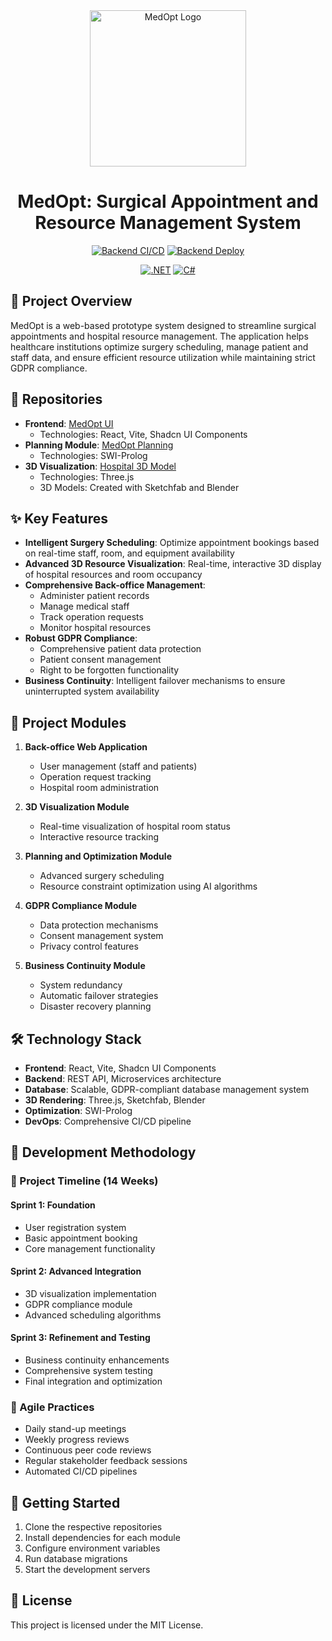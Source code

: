 <div align="center">
  <img src="https://i.imgur.com/BB7Qk6j.png" alt="MedOpt Logo" width="250">

  # MedOpt: Surgical Appointment and Resource Management System

  [![Backend CI/CD](https://github.com/LAPR5-043/sem_5_24_25_043/actions/workflows/backend-ci_cd.yml/badge.svg)](https://github.com/LAPR5-043/sem_5_24_25_043/actions/workflows/backend-ci_cd.yml)
  [![Backend Deploy](https://github.com/LAPR5-043/sem_5_24_25_043/actions/workflows/deploy-backend.yml/badge.svg)](https://github.com/LAPR5-043/sem_5_24_25_043/actions/workflows/deploy-backend.yml)
  
  [![.NET](https://img.shields.io/badge/.NET-v8-purple?logo=dotnet)](https://dotnet.microsoft.com/)
  [![C#](https://img.shields.io/badge/C%23-v9-green?logo=csharp)](https://docs.microsoft.com/en-us/dotnet/csharp/)
</div>

## 📖 Project Overview

MedOpt is a web-based prototype system designed to streamline surgical appointments and hospital resource management. The application helps healthcare institutions optimize surgery scheduling, manage patient and staff data, and ensure efficient resource utilization while maintaining strict GDPR compliance.

## 📂 Repositories

- **Frontend**: [MedOpt UI](https://github.com/LAPR5-043/medoptui)
  - Technologies: React, Vite, Shadcn UI Components
- **Planning Module**: [MedOpt Planning](https://github.com/LAPR5-043/medopt_planning)
  - Technologies: SWI-Prolog
- **3D Visualization**: [Hospital 3D Model](https://github.com/LAPR5-043/Hospital_3D_Model)
  - Technologies: Three.js
  - 3D Models: Created with Sketchfab and Blender

## ✨ Key Features

- **Intelligent Surgery Scheduling**: Optimize appointment bookings based on real-time staff, room, and equipment availability
- **Advanced 3D Resource Visualization**: Real-time, interactive 3D display of hospital resources and room occupancy
- **Comprehensive Back-office Management**: 
  - Administer patient records
  - Manage medical staff
  - Track operation requests
  - Monitor hospital resources
- **Robust GDPR Compliance**: 
  - Comprehensive patient data protection
  - Patient consent management
  - Right to be forgotten functionality
- **Business Continuity**: Intelligent failover mechanisms to ensure uninterrupted system availability

## 🧩 Project Modules

1. **Back-office Web Application**
   - User management (staff and patients)
   - Operation request tracking
   - Hospital room administration

2. **3D Visualization Module**
   - Real-time visualization of hospital room status
   - Interactive resource tracking

3. **Planning and Optimization Module**
   - Advanced surgery scheduling
   - Resource constraint optimization using AI algorithms

4. **GDPR Compliance Module**
   - Data protection mechanisms
   - Consent management system
   - Privacy control features

5. **Business Continuity Module**
   - System redundancy
   - Automatic failover strategies
   - Disaster recovery planning

## 🛠️ Technology Stack

- **Frontend**: React, Vite, Shadcn UI Components
- **Backend**: REST API, Microservices architecture
- **Database**: Scalable, GDPR-compliant database management system
- **3D Rendering**: Three.js, Sketchfab, Blender
- **Optimization**: SWI-Prolog
- **DevOps**: Comprehensive CI/CD pipeline

## 📅 Development Methodology

### 📅 Project Timeline (14 Weeks)

#### Sprint 1: Foundation
- User registration system
- Basic appointment booking
- Core management functionality

#### Sprint 2: Advanced Integration
- 3D visualization implementation
- GDPR compliance module
- Advanced scheduling algorithms

#### Sprint 3: Refinement and Testing
- Business continuity enhancements
- Comprehensive system testing
- Final integration and optimization

### 🏃 Agile Practices
- Daily stand-up meetings
- Weekly progress reviews
- Continuous peer code reviews
- Regular stakeholder feedback sessions
- Automated CI/CD pipelines

## 🚀 Getting Started

1. Clone the respective repositories
2. Install dependencies for each module
3. Configure environment variables
4. Run database migrations
5. Start the development servers

## 📜 License

This project is licensed under the MIT License.